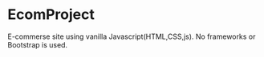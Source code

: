 # EcomProject
E-commerse site using vanilla Javascript(HTML,CSS,js). No frameworks or Bootstrap is used.
